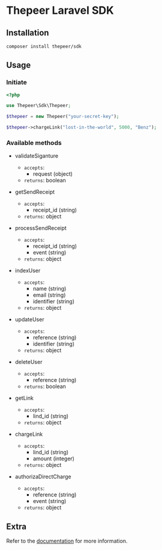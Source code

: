 # Thepeer Laravel SDK

## Installation

```bash
composer install thepeer/sdk
```

## Usage

### Initiate 

```php
<?php

use Thepeer\Sdk\Thepeer;

$thepeer = new Thepeer("your-secret-key");

$thepeer->chargeLink("lost-in-the-world", 5000, "Benz");
```

### Available methods

* validateSiganture
    - `accepts`: 
        - request (object)
    - `returns`: boolean
    
* getSendReceipt
    - `accepts`: 
        - receipt_id (string)
    - `returns`: object
    
* processSendReceipt
    - `accepts`: 
        - receipt_id (string)
        - event (string)
    - `returns`: object
    
* indexUser
    - `accepts`:
        - name (string)
        - email (string)
        - identifier (string)
    - `returns`: object
        
* updateUser
    - `accepts`:
        - reference (string)
        - identifier (string)
    - `returns`: object
        
* deleteUser
    - `accepts`:
        - reference (string)
    - `returns`: boolean
    
* getLink
    - `accepts`:
        - lind_id (string)
    - `returns`: object

* chargeLink
    - `accepts`:
        - lind_id (string)
        - amount (integer)
    - `returns`: object
    
* authorizaDirectCharge
    - `accepts`:
        - reference (string)
        - event (string)
    - `returns`: object

## Extra

Refer to the [documentation](https://docs.theper.co) for more information.